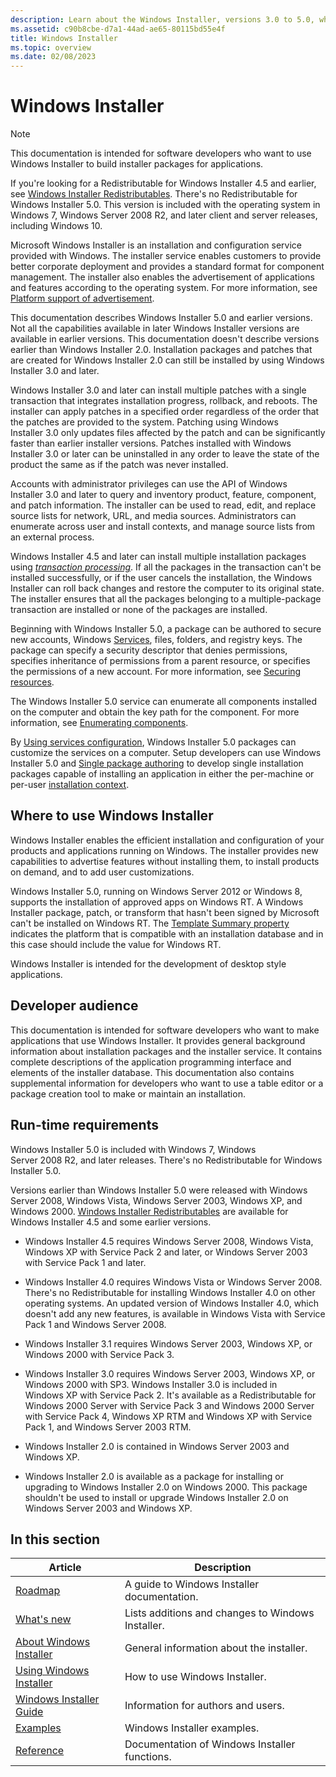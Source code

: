 ```yaml
---
description: Learn about the Windows Installer, versions 3.0 to 5.0, which is used to install applications or updates or services run on Windows. 
ms.assetid: c90b8cbe-d7a1-44ad-ae65-80115bd55e4f
title: Windows Installer
ms.topic: overview
ms.date: 02/08/2023
---
```


# Windows Installer

> [!NOTE]
> This documentation is intended for software developers who want to use Windows Installer to build installer packages for applications.
>
> If you're looking for a Redistributable for Windows Installer 4.5 and earlier, see [Windows Installer Redistributables](windows-installer-redistributables.md). There's no Redistributable for Windows Installer 5.0. This version is included with the operating system in Windows 7, Windows Server 2008 R2, and later client and server releases, including Windows 10.

Microsoft Windows Installer is an installation and configuration service provided with Windows. The installer service enables customers to provide better corporate deployment and provides a standard format for component management. The installer also enables the advertisement of applications and features according to the operating system. For more information, see [Platform support of advertisement](platform-support-of-advertisement.md).

This documentation describes Windows Installer 5.0 and earlier versions. Not all the capabilities available in later Windows Installer versions are available in earlier versions. This documentation doesn't describe versions earlier than Windows Installer 2.0. Installation packages and patches that are created for Windows Installer 2.0 can still be installed by using Windows Installer 3.0 and later.

Windows Installer 3.0 and later can install multiple patches with a single transaction that integrates installation progress, rollback, and reboots. The installer can apply patches in a specified order regardless of the order that the patches are provided to the system. Patching using Windows Installer 3.0 only updates files affected by the patch and can be significantly faster than earlier installer versions. Patches installed with Windows Installer 3.0 or later can be uninstalled in any order to leave the state of the product the same as if the patch was never installed.

Accounts with administrator privileges can use the API of Windows Installer 3.0 and later to query and inventory product, feature, component, and patch information. The installer can be used to read, edit, and replace source lists for network, URL, and media sources. Administrators can enumerate across user and install contexts, and manage source lists from an external process.

Windows Installer 4.5 and later can install multiple installation packages using [*transaction processing*](t-gly.md). If all the packages in the transaction can't be installed successfully, or if the user cancels the installation, the Windows Installer can roll back changes and restore the computer to its original state. The installer ensures that all the packages belonging to a multiple-package transaction are installed or none of the packages are installed.

Beginning with Windows Installer 5.0, a package can be authored to secure new accounts, Windows [Services](../services/services.md), files, folders, and registry keys. The package can specify a security descriptor that denies permissions, specifies inheritance of permissions from a parent resource, or specifies the permissions of a new account. For more information, see [Securing resources](securing-resources-.md).

The Windows Installer 5.0 service can enumerate all components installed on the computer and obtain the key path for the component. For more information, see [Enumerating components](enumerating-components-.md).

By [Using services configuration](using-services-configuration.md), Windows Installer 5.0 packages can customize the services on a computer. Setup developers can use Windows Installer 5.0 and [Single package authoring](single-package-authoring.md) to develop single installation packages capable of installing an application in either the per-machine or per-user [installation context](installation-context.md).

## Where to use Windows Installer

Windows Installer enables the efficient installation and configuration of your products and applications running on Windows. The installer provides new capabilities to advertise features without installing them, to install products on demand, and to add user customizations.

Windows Installer 5.0, running on Windows Server 2012 or Windows 8, supports the installation of approved apps on Windows RT. A Windows Installer package, patch, or transform that hasn't been signed by Microsoft can't be installed on Windows RT. The [Template Summary property](template-summary.md) indicates the platform that is compatible with an installation database and in this case should include the value for Windows RT.

Windows Installer is intended for the development of desktop style applications.

## Developer audience

This documentation is intended for software developers who want to make applications that use Windows Installer. It provides general background information about installation packages and the installer service. It contains complete descriptions of the application programming interface and elements of the installer database. This documentation also contains supplemental information for developers who want to use a table editor or a package creation tool to make or maintain an installation.

## Run-time requirements

Windows Installer 5.0 is included with Windows 7, Windows Server 2008 R2, and later releases. There's no Redistributable for Windows Installer 5.0.

Versions earlier than Windows Installer 5.0 were released with Windows Server 2008, Windows Vista, Windows Server 2003, Windows XP, and Windows 2000. [Windows Installer Redistributables](windows-installer-redistributables.md) are available for Windows Installer 4.5 and some earlier versions.

* Windows Installer 4.5 requires Windows Server 2008, Windows Vista, Windows XP with Service Pack 2 and later, or Windows Server 2003 with Service Pack 1 and later.

* Windows Installer 4.0 requires Windows Vista or Windows Server 2008. There's no Redistributable for installing Windows Installer 4.0 on other operating systems. An updated version of Windows Installer 4.0, which doesn't add any new features, is available in Windows Vista with Service Pack 1 and Windows Server 2008.

* Windows Installer 3.1 requires Windows Server 2003, Windows XP, or Windows 2000 with Service Pack 3.

* Windows Installer 3.0 requires Windows Server 2003, Windows XP, or Windows 2000 with SP3. Windows Installer 3.0 is included in Windows XP with Service Pack 2. It's available as a Redistributable for Windows 2000 Server with Service Pack 3 and Windows 2000 Server with Service Pack 4, Windows XP RTM and Windows XP with Service Pack 1, and Windows Server 2003 RTM.

* Windows Installer 2.0 is contained in Windows Server 2003 and Windows XP.

* Windows Installer 2.0 is available as a package for installing or upgrading to Windows Installer 2.0 on Windows 2000. This package shouldn't be used to install or upgrade Windows Installer 2.0 on Windows Server 2003 and Windows XP.

## In this section

| Article                | Description                                                  |
|----------------------|--------------------------------------------------------------|
| [Roadmap](roadmap-to-windows-installer-documentation.md) | A guide to Windows Installer documentation. |
| [What's new](what-s-new-in-windows-installer.md) | Lists additions and changes to Windows Installer. |
| [About Windows Installer](about-windows-installer.md) | General information about the installer. |
| [Using Windows Installer](using-windows-installer.md) | How to use Windows Installer. |
| [Windows Installer Guide](windows-installer-guide.md) | Information for authors and users. |
| [Examples](windows-installer-examples.md) | Windows Installer examples. |
| [Reference](windows-installer-reference.md) | Documentation of Windows Installer functions. |
